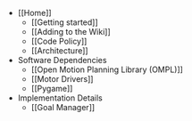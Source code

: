 * [[Home]]
    * [[Getting started]]
    * [[Adding to the Wiki]]
    * [[Code Policy]]
    * [[Architecture]]
* Software Dependencies
    * [[Open Motion Planning Library (OMPL)]]
    * [[Motor Drivers]]
    * [[Pygame]]
* Implementation Details
    * [[Goal Manager]]



